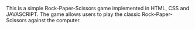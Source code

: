 This is a simple Rock-Paper-Scissors game implemented in HTML, CSS and JAVASCRIPT. The game allows users to play the classic Rock-Paper-Scissors against the computer.
